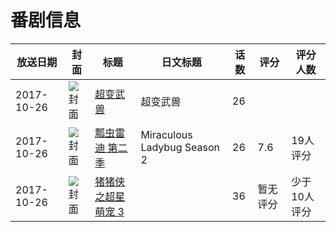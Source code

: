 # 番剧信息

|放送日期|封面|标题|日文标题|话数|评分|评分人数|
|---|---|---|---|---|---|---|
|2017-10-26|![封面](https://lain.bgm.tv/pic/cover/c/2b/5f/228662_1BMux.jpg)|[超变武兽](https://bangumi.tv/subject/228662)|超变武兽|26|||
|2017-10-26|![封面](https://lain.bgm.tv/pic/cover/c/a5/ed/230190_SN5vK.jpg)|[瓢虫雷迪 第二季](https://bangumi.tv/subject/230190)|Miraculous Ladybug Season 2|26|7.6|19人评分|
|2017-10-26|![封面](https://lain.bgm.tv/pic/cover/c/e3/b3/384734_fjJFp.jpg)|[猪猪侠之超星萌宠 3](https://bangumi.tv/subject/384734)||36|暂无评分|少于10人评分|
